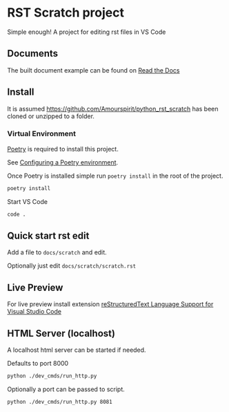 # RST Scratch project

Simple enough! A project for editing rst files in VS Code

## Documents

The built document example can be found on [Read the Docs](https://rst-scratch-project.readthedocs.io/en/latest/index.html)

## Install

It is assumed <https://github.com/Amourspirit/python_rst_scratch> has been cloned or unzipped to a folder.

### Virtual Environment

[Poetry](https://python-poetry.org/) is required to install this project.

See [Configuring a Poetry environment](https://rst-scratch-project.readthedocs.io/en/latest/poetry/index.html).

Once Poetry is installed simple run `poetry install` in the root of the project.

```sh
poetry install
```

Start VS Code

```sh
code .
```

## Quick start rst edit

Add a file to `docs/scratch` and edit.

Optionally just edit `docs/scratch/scratch.rst`

## Live Preview

For live preview install extension [reStructuredText Language Support for Visual Studio Code](https://marketplace.visualstudio.com/items?itemName=lextudio.restructuredtext)

## HTML Server (localhost)

A localhost html server can be started if needed.

Defaults to port 8000

```sh
python ./dev_cmds/run_http.py
```

Optionally a port can be passed to script.

```sh
python ./dev_cmds/run_http.py 8081
```
